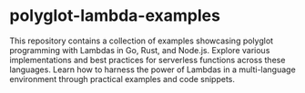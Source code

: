 # polyglot-lambda-examples
This repository contains a collection of examples showcasing polyglot programming with Lambdas in Go, Rust, and Node.js. Explore various implementations and best practices for serverless functions across these languages. Learn how to harness the power of Lambdas in a multi-language environment through practical examples and code snippets.
